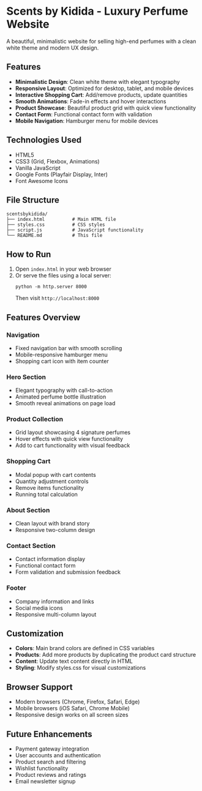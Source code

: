 # Scents by Kidida - Luxury Perfume Website

A beautiful, minimalistic website for selling high-end perfumes with a clean white theme and modern UX design.

## Features

- **Minimalistic Design**: Clean white theme with elegant typography
- **Responsive Layout**: Optimized for desktop, tablet, and mobile devices
- **Interactive Shopping Cart**: Add/remove products, update quantities
- **Smooth Animations**: Fade-in effects and hover interactions
- **Product Showcase**: Beautiful product grid with quick view functionality
- **Contact Form**: Functional contact form with validation
- **Mobile Navigation**: Hamburger menu for mobile devices

## Technologies Used

- HTML5
- CSS3 (Grid, Flexbox, Animations)
- Vanilla JavaScript
- Google Fonts (Playfair Display, Inter)
- Font Awesome Icons

## File Structure

```
scentsbykidida/
├── index.html          # Main HTML file
├── styles.css          # CSS styles
├── script.js           # JavaScript functionality
└── README.md           # This file
```

## How to Run

1. Open `index.html` in your web browser
2. Or serve the files using a local server:
   ```
   python -m http.server 8000
   ```
   Then visit `http://localhost:8000`

## Features Overview

### Navigation
- Fixed navigation bar with smooth scrolling
- Mobile-responsive hamburger menu
- Shopping cart icon with item counter

### Hero Section
- Elegant typography with call-to-action
- Animated perfume bottle illustration
- Smooth reveal animations on page load

### Product Collection
- Grid layout showcasing 4 signature perfumes
- Hover effects with quick view functionality
- Add to cart functionality with visual feedback

### Shopping Cart
- Modal popup with cart contents
- Quantity adjustment controls
- Remove items functionality
- Running total calculation

### About Section
- Clean layout with brand story
- Responsive two-column design

### Contact Section
- Contact information display
- Functional contact form
- Form validation and submission feedback

### Footer
- Company information and links
- Social media icons
- Responsive multi-column layout

## Customization

- **Colors**: Main brand colors are defined in CSS variables
- **Products**: Add more products by duplicating the product card structure
- **Content**: Update text content directly in HTML
- **Styling**: Modify styles.css for visual customizations

## Browser Support

- Modern browsers (Chrome, Firefox, Safari, Edge)
- Mobile browsers (iOS Safari, Chrome Mobile)
- Responsive design works on all screen sizes

## Future Enhancements

- Payment gateway integration
- User accounts and authentication
- Product search and filtering
- Wishlist functionality
- Product reviews and ratings
- Email newsletter signup
